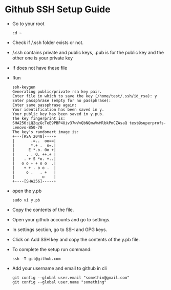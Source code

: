 # Github SSH Setup Guide

- Go to your root
    ```
    cd ~
    ```
- Check if /.ssh folder exists or not.


- /.ssh contains private and public keys, .pub is for the public key and the other one is your private key


- If does not have these file
- Run
    ```
    ssh-keygen
    Generating public/private rsa key pair.
    Enter file in which to save the key (/home/test/.ssh/id_rsa): y
    Enter passphrase (empty for no passphrase): 
    Enter same passphrase again: 
    Your identification has been saved in y.
    Your public key has been saved in y.pub.
    The key fingerprint is:
    SHA256:LQ2qzGcTeE9PBP4Uiv37wVvQbNQmwVwMlbkPmCZAsaQ test@superprofs-Lenovo-B50-70
    The key's randomart image is:
    +---[RSA 2048]----+
    |       .=..  oo==|
    |       *.+ .  o=.|
    |      E *.o. 0o +|
    |     . . O. ++.+ |
    |    . + S *o. +..|
    |   o o + + o o  .|
    |    + + . o o .  |
    |     o .   . +   |
    |            o    |
    +----[SHA256]-----+

    ```
- open the y.pb
    ```
    sudo vi y.pb
    ```
- Copy the contents of the file.

- Open your github accounts and go to settings.

- In settings section, go to SSH and GPG keys.

- Click on Add SSH key and copy the contents of the y.pb file.

- To complete the setup run command:
    ```
    ssh -T git@github.com
    ```
- Add your username and email to github in cli
    ```
    git config --global user.email "somethin@gmail.com"
    git config --global user.name "something"
    ```